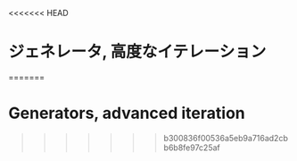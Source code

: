 
<<<<<<< HEAD
# ジェネレータ, 高度なイテレーション
=======
# Generators, advanced iteration
>>>>>>> b300836f00536a5eb9a716ad2cbb6b8fe97c25af
